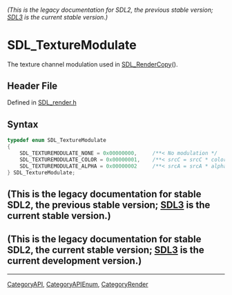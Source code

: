 ###### (This is the legacy documentation for SDL2, the previous stable version; [SDL3](https://wiki.libsdl.org/SDL3/) is the current stable version.)
# SDL_TextureModulate

The texture channel modulation used in [SDL_RenderCopy](SDL_RenderCopy)().

## Header File

Defined in [SDL_render.h](https://github.com/libsdl-org/SDL/blob/SDL2/include/SDL_render.h)

## Syntax

```c
typedef enum SDL_TextureModulate
{
    SDL_TEXTUREMODULATE_NONE = 0x00000000,     /**< No modulation */
    SDL_TEXTUREMODULATE_COLOR = 0x00000001,    /**< srcC = srcC * color */
    SDL_TEXTUREMODULATE_ALPHA = 0x00000002     /**< srcA = srcA * alpha */
} SDL_TextureModulate;
```

## (This is the legacy documentation for stable SDL2, the previous stable version; [SDL3](https://wiki.libsdl.org/SDL3/) is the current stable version.)



## (This is the legacy documentation for stable SDL2, the current stable version; [SDL3](https://wiki.libsdl.org/SDL3/) is the current development version.)



----
[CategoryAPI](CategoryAPI), [CategoryAPIEnum](CategoryAPIEnum), [CategoryRender](CategoryRender)

